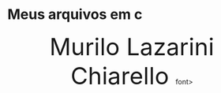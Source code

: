 # Meus arquivos em c

<div align = "center">
<font size = 20> Murilo Lazarini Chiarello </font>font>

</div>
